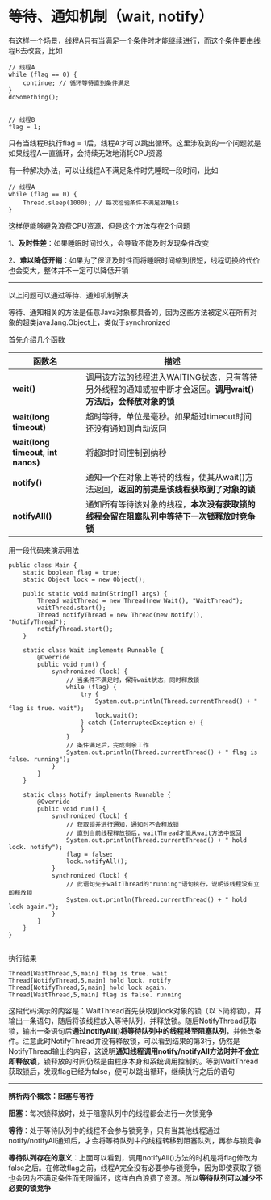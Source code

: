# 等待、通知机制（wait, notify）

有这样一个场景，线程A只有当满足一个条件时才能继续进行，而这个条件要由线程B去改变，比如

```
// 线程A
while (flag == 0) {
    continue; // 循环等待直到条件满足
}
doSomething();


// 线程B
flag = 1;
```

只有当线程B执行flag = 1后，线程A才可以跳出循环。这里涉及到的一个问题就是如果线程A一直循环，会持续无效地消耗CPU资源

有一种解决办法，可以让线程A不满足条件时先睡眠一段时间，比如

```
// 线程A
while (flag == 0) {
    Thread.sleep(1000); // 每次检验条件不满足就睡1s
}
```

这样便能够避免浪费CPU资源，但是这个方法存在2个问题

1、**及时性差**：如果睡眠时间过久，会导致不能及时发现条件改变

2、**难以降低开销**：如果为了保证及时性而将睡眠时间缩到很短，线程切换的代价也会变大，整体并不一定可以降低开销

* * *

以上问题可以通过等待、通知机制解决

等待、通知相关的方法是任意Java对象都具备的，因为这些方法被定义在所有对象的超类java.lang.Object上，类似于synchronized

首先介绍几个函数

| **函数名**                        | **描述**                                                     |
| --------------------------------- | ------------------------------------------------------------ |
| **wait()**                        | 调用该方法的线程进入WAITING状态，只有等待另外线程的通知或被中断才会返回。**调用wait()方法后，会释放对象的锁** |
| **wait(long timeout)**            | 超时等待，单位是毫秒。如果超过timeout时间还没有通知则自动返回 |
| **wait(long timeout, int nanos)** | 将超时时间控制到纳秒                                         |
| **notify()**                      | 通知一个在对象上等待的线程，使其从wait()方法返回，**返回的前提是该线程获取到了对象的锁** |
| **notifyAll()**                   | 通知所有等待该对象的线程，**本次没有获取锁的线程会留在阻塞队列中等待下一次锁释放时竞争锁** |

用一段代码来演示用法

```
public class Main {
    static boolean flag = true;
    static Object lock = new Object();

    public static void main(String[] args) {
        Thread waitThread = new Thread(new Wait(), "WaitThread");
        waitThread.start();
        Thread notifyThread = new Thread(new Notify(), "NotifyThread");
        notifyThread.start();
    }

    static class Wait implements Runnable {
        @Override
        public void run() {
            synchronized (lock) {
                // 当条件不满足时，保持wait状态，同时释放锁
                while (flag) {
                    try {
                        System.out.println(Thread.currentThread() + " flag is true. wait");
                        lock.wait();
                    } catch (InterruptedException e) {
                    }
                }
                // 条件满足后，完成剩余工作
                System.out.println(Thread.currentThread() + " flag is false. running");
            }
        }
    }

    static class Notify implements Runnable {
        @Override
        public void run() {
            synchronized (lock) {
                // 获取锁并进行通知，通知时不会释放锁
                // 直到当前线程释放锁后，waitThread才能从wait方法中返回
                System.out.println(Thread.currentThread() + " hold lock. notify");
                flag = false;
                lock.notifyAll();
            }
            synchronized (lock) {
                // 此语句先于waitThread的"running"语句执行，说明该线程没有立即释放锁
                System.out.println(Thread.currentThread() + " hold lock again.");
            }
        }
    }
}


```

执行结果

```
Thread[WaitThread,5,main] flag is true. wait
Thread[NotifyThread,5,main] hold lock. notify
Thread[NotifyThread,5,main] hold lock again.
Thread[WaitThread,5,main] flag is false. running
```

这段代码演示的内容是：WaitThread首先获取到lock对象的锁（以下简称锁），并输出一条语句，随后将该线程放入等待队列，并释放锁。随后NotifyThread获取锁，输出一条语句后**通过notifyAll()将等待队列中的线程移至阻塞队列**，并修改条件。注意此时NotifyThread并没有释放锁，可以看到结果的第3行，仍然是NotifyThread输出的内容，这说明**通知线程调用notify/notifyAll方法时并不会立即释放锁**，锁释放的时间仍然是由程序本身和系统调用控制的。等到WaitThread获取锁后，发现flag已经为false，便可以跳出循环，继续执行之后的语句

* * *

**辨析两个概念：阻塞与等待**

**阻塞**：每次锁释放时，处于阻塞队列中的线程都会进行一次锁竞争

**等待**：处于等待队列中的线程不会参与锁竞争，只有当其他线程通过notify/notifyAll通知后，才会将等待队列中的线程转移到阻塞队列，再参与锁竞争

**等待队列存在的意义**：上面可以看到，调用notifyAll()方法的时机是将flag修改为false之后。在修改flag之前，线程A完全没有必要参与锁竞争，因为即使获取了锁也会因为不满足条件而无限循环，这样白白浪费了资源。所以**等待队列可以减少不必要的锁竞争**
